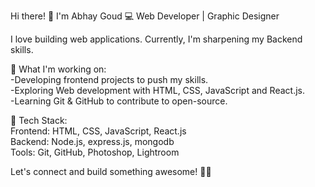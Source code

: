 Hi there! 👋 I'm Abhay Goud
💻 Web Developer | Graphic Designer<br>

I love building web applications. Currently, I'm sharpening my Backend skills.<br>

🚀 What I'm working on:<br>
-Developing frontend projects to push my skills.<br>
-Exploring Web development with HTML, CSS, JavaScript and React.js.<br>
-Learning Git & GitHub to contribute to open-source.<br>

🔧 Tech Stack:<br>
Frontend: HTML, CSS, JavaScript, React.js<br>
Backend: Node.js, express.js, mongodb<br>
Tools: Git, GitHub, Photoshop, Lightroom<br>


Let's connect and build something awesome! 🚀✨
